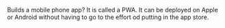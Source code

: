 Builds a mobile phone app? It is called a PWA. It can be deployed on Apple or Android without having to go to the effort od putting in the app store.

